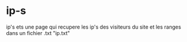 # ip-s

ip's ets une page qui recupere les ip's des visiteurs du site et les ranges dans un fichier .txt "ip.txt"
